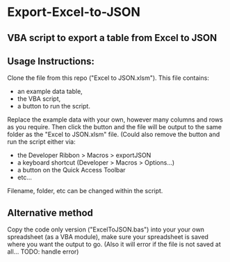 # Export-Excel-to-JSON

## VBA script to export a table from Excel to JSON


## Usage Instructions:

Clone the file from this repo ("Excel to JSON.xlsm").
This file contains:
- an example data table,
- the VBA script,
- a button to run the script.

Replace the example data with your own, however many columns and
rows as you require. Then click the button and the file will be 
output to the same folder as the "Excel to JSON.xlsm" file.
(Could also remove the button and run the script either via:
- the Developer Ribbon > Macros > exportJSON
- a keyboard shortcut (Developer > Macros > Options...)
- a button on the Quick Access Toolbar
- etc...

Filename, folder, etc can be changed within the script.


## Alternative method

Copy the code only version ("ExcelToJSON.bas") into your your own
spreadsheet (as a VBA module), make sure your spreadsheet is saved 
where you want the output to go. (Also it will error if the file 
is not saved at all... TODO: handle error)

